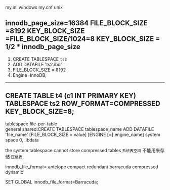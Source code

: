 my.ini 		windows
my.cnf		unix

innodb_page_size=16384
FILE_BLOCK_SIZE	=8192
KEY_BLOCK_SIZE	=FILE_BLOCK_SIZE/1024=8
KEY_BLOCK_SIZE 	= 1/2 * innodb_page_size
---
1. CREATE 	TABLESPACE `ts2` 
2. ADD 	DATAFILE 'ts2.ibd' 
3. FILE_BLOCK_SIZE = 8192 
4. Engine=InnoDB;
---
CREATE TABLE t4 (c1 INT PRIMARY KEY) 
TABLESPACE ts2 
ROW_FORMAT=COMPRESSED 
KEY_BLOCK_SIZE=8;
---

tablespace
 	file-per-table	
 	general 	 	shared:CREATE TABLESPACE tablespace_name ADD DATAFILE 'file_name' [FILE_BLOCK_SIZE = value] [ENGINE [=] engine_name]
 	system 			space 0, .ibdata
 
 the system tablespace cannot store compressed tables `系统表空间` 不能用来存储 `压缩表`
 
 innodb_file_format=
 	antelope
		compact
		redundant
	barracuda
		compressed
		dynamic

SET GLOBAL innodb_file_format=Barracuda;
